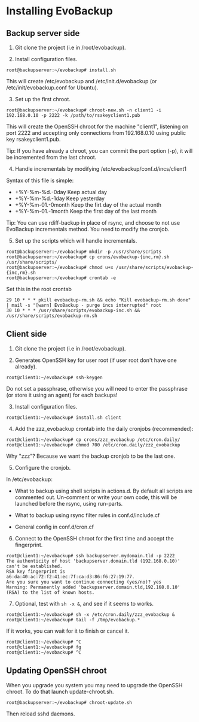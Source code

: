 Installing EvoBackup
====================

Backup server side
------------------

1) Git clone the project (i.e in /root/evobackup).

2) Install configuration files.

```
root@backupserver:~/evobackup# install.sh
```

This will create /etc/evobackup and /etc/init.d/evobackup (or
/etc/init/evobackup.conf for Ubuntu).

3) Set up the first chroot.

```
root@backupserver:~/evobackup# chroot-new.sh -n client1 -i 192.168.0.10 -p 2222 -k /path/to/rsakeyclient1.pub
```

This will create the OpenSSH chroot for the machine "client1", listening on
port 2222 and accepting only connections from 192.168.0.10 using public key
rsakeyclient1.pub.

Tip: If you have already a chroot, you can commit the port option (-p), it
will be incremented from the last chroot.

4) Handle incrementals by modifying /etc/evobackup/conf.d/incs/client1

Syntax of this file is simple:

* +%Y-%m-%d.-0day Keep actual day
* +%Y-%m-%d.-1day Keep yesterday
* +%Y-%m-01.-0month Keep the firt day of the actual month
* +%Y-%m-01.-1month Keep the first day of the last month

Tip: You can use rdiff-backup in place of rsync, and choose to not use
EvoBackup incrementals method. You need to modify the cronjob.

5) Set up the scripts which will handle incrementals.

```
root@backupserver:~/evobackup# mkdir -p /usr/share/scripts
root@backupserver:~/evobackup# cp crons/evobackup-{inc,rm}.sh /usr/share/scripts/
root@backupserver:~/evobackup# chmod u+x /usr/share/scripts/evobackup-{inc,rm}.sh
root@backupserver:~/evobackup# crontab -e
```

Set this in the root crontab

```
29 10 * * * pkill evobackup-rm.sh && echo "Kill evobackup-rm.sh done" | mail -s "[warn] EvoBackup - purge incs interrupted" root
30 10 * * * /usr/share/scripts/evobackup-inc.sh && /usr/share/scripts/evobackup-rm.sh
````

Client side
-----------

1) Git clone the project (i.e in /root/evobackup).

2) Generates OpenSSH key for user root (if user root don't have one already).

```
root@client1:~/evobackup# ssh-keygen
```

Do not set a passphrase, otherwise you will need to enter the passphrase (or
store it using an agent) for each backups!

3) Install configuration files.

```
root@client1:~/evobackup# install.sh client
```

4) Add the zzz_evobackup crontab into the daily cronjobs (recommended):

```
root@client1:~/evobackup# cp crons/zzz_evobackup /etc/cron.daily/
root@client1:~/evobackup# chmod 700 /etc/cron.daily/zzz_evobackup
```

Why "zzz"? Because we want the backup cronjob to be the last one.

5) Configure the cronjob.

In /etc/evobackup:

* What to backup using shell scripts in actions.d. By default all scripts are
  commented out. Un-comment or write your own code, this will be launched
  before the rsync, using run-parts.

* What to backup using rsync filter rules in conf.d/include.cf
* General config in conf.d/cron.cf

6) Connect to the OpenSSH chroot for the first time and accept the fingerprint.

```
root@client1:~/evobackup# ssh backupserver.mydomain.tld -p 2222
The authenticity of host 'backupserver.domain.tld (192.168.0.10)' can't be established.
RSA key fingerprint is a6:da:40:ac:72:f2:41:ec:7f:ca:d3:86:f6:27:19:77.
Are you sure you want to continue connecting (yes/no)? yes
Warning: Permanently added 'backupserver.domain.tld,192.168.0.10' (RSA) to the list of known hosts.
```

7) Optional, test with ```sh -x &```, and see if it seems to works.

```
root@client1:~/evobackup# sh -x /etc/cron.daily/zzz_evobackup &
root@client1:~/evobackup# tail -f /tmp/evobackup.*
```

If it works, you can wait for it to finish or cancel it.

```
root@client1:~/evobackup# ^C
root@client1:~/evobackup# fg
root@client1:~/evobackup# ^C
```

Updating OpenSSH chroot
-----------------------

When you upgrade you system you may need to upgrade the OpenSSH chroot. To do
that launch update-chroot.sh.

```
root@backupserver:~/evobackup# chroot-update.sh
```

Then reload sshd daemons.